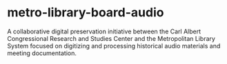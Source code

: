 # metro-library-board-audio
A collaborative digital preservation initiative between the Carl Albert Congressional Research and Studies Center and the Metropolitan Library System focused on digitizing and processing historical audio materials and meeting documentation.
